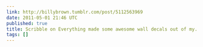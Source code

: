 ```yaml
---
link: http://billybrown.tumblr.com/post/5112563969
date: 2011-05-01 21:46 UTC
published: true
title: Scribble on Everything made some awesome wall decals out of my...
tags: []
---
```



